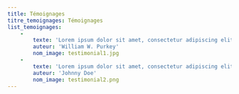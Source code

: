 ```yaml
---
title: Témoignages
titre_temoignages: Témoignages
list_temoignages:
    -
        texte: 'Lorem ipsum dolor sit amet, consectetur adipiscing elit, sed do eiusmod tempor incididunt ut labore et dolore magna aliqua. Ut enim ad minim veniam, quis nostrud exercitation ullamco laboris nisi ut aliquip ex ea commodo consequat. Duis aute irure dolor in reprehenderit in voluptate velit esse cillum dolore!'
        auteur: 'William W. Purkey'
        nom_image: testimonial1.jpg
    -
        texte: 'Lorem ipsum dolor sit amet, consectetur adipiscing elit, sed do eiusmod tempor incididunt ut labore et dolore magna aliqua. Ut enim ad minim veniam, quis nostrud exercitation ullamco laboris nisi ut aliquip ex ea commodo consequat. Duis aute irure dolor in reprehenderit in voluptate velit esse cillum dolore.'
        auteur: 'Johnny Doe'
        nom_image: testimonial2.png
---
```


